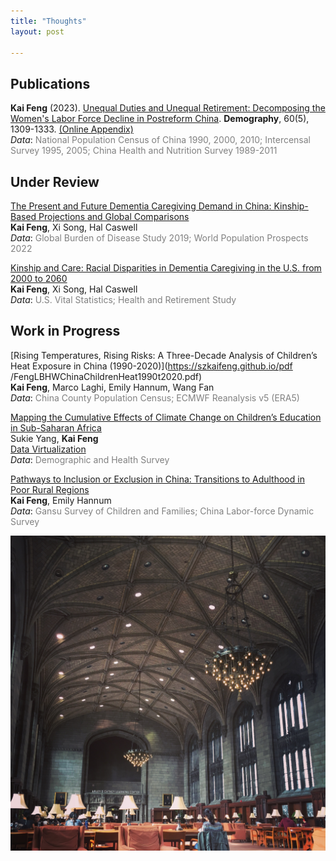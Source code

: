 ```yaml
---
title: "Thoughts"
layout: post

---
```


## Publications
**Kai Feng** (2023). [Unequal Duties and Unequal Retirement: Decomposing the Women's Labor Force Decline in Postreform China](https://read.dukeupress.edu/demography/article/60/5/1309/381393). **Demography**, 60(5), 1309-1333. 
[(Online Appendix)](https://dup.silverchair-cdn.com/dup/Content_public/Journal/demography/60/5/10.1215_00703370-10925119/1/feng_esm.pdf?Expires=1700571655&Signature=IkA7bAshIEV1BsINTIlv~Y6R5vOMp2n4tGuLbGE1bdToX8eNMaUJLQ9-XIKytRmBAjX4Q9aHzsgVcxxV~n8bgF-p55zeFdr3sWctQ482b0u0wyR2f1TpBINrtVaqL4NiMhOR0P-kyF1ccqsRpFLTxrn80ySPjfgpPPpXxwKhd4B9DH5F1WkyyRZwU1Xj5Kg5i6FJuGImjTWfjKiwsD72Y0sEgRYjDgk-FwYEv2B~tWHz~HZ6v8JWrqrldtDE7jd8kUSVlvOhqInuXgH-lG64E5nYAvHsUzJFcziw1cZKIuZCfaN-RfjNINuKvyJL59tpPP1yR0DLv0mJo3D4UGk1Yg__&Key-Pair-Id=APKAIE5G5CRDK6RD3PGA) <br>
*Data*: 
<span style="color: grey;"> National Population Census of China 1990, 2000, 2010; Intercensal Survey 1995, 2005; China Health and Nutrition Survey 1989-2011 </span>


## Under Review
[The Present and Future Dementia Caregiving Demand in China: Kinship-Based Projections and Global Comparisons](https://szkaifeng.github.io/Chinese_Kinship_MainText_Demography.pdf)  
**Kai Feng**, Xi Song, Hal Caswell  
*Data*: 
<span style="color: grey;"> Global Burden of Disease Study 2019; World Population Prospects 2022 </span>


[Kinship and Care: Racial Disparities in Dementia Caregiving in the U.S. from 2000 to 2060](https://szkaifeng.github.io/Kinship_Care_Racial_Disparities.pdf)  
**Kai Feng**, Xi Song, Hal Caswell  
*Data*: 
<span style="color: grey;"> U.S. Vital Statistics; Health and Retirement Study </span>


## Work in Progress
[Rising Temperatures, Rising Risks: A Three-Decade Analysis of Children’s Heat Exposure in China (1990-2020)](https://szkaifeng.github.io/pdf
/FengLBHWChinaChildrenHeat1990t2020.pdf)  
**Kai Feng**, Marco Laghi, Emily Hannum, Wang Fan  
*Data*: 
<span style="color: grey;"> China County Population Census; ECMWF Reanalysis v5 (ERA5) </span>


[Mapping the Cumulative Effects of Climate Change on Children’s Education in Sub-Saharan Africa](https://www.unesco.org/gem-report/sites/default/files/medias/fichiers/2023/09/SukieandKai.pdf)  
Sukie Yang, **Kai Feng**  
[Data Virtualization](https://szkaifeng.github.io/climate_africa.github.io/)  
*Data*: 
<span style="color: grey;"> Demographic and Health Survey </span>

[Pathways to Inclusion or Exclusion in China: Transitions to Adulthood in Poor Rural Regions](https://szkaifeng.github.io/pdf/PathwaysToInclusionExclusion_draft.pdf)   
**Kai Feng**, Emily Hannum  
*Data*: 
<span style="color: grey;"> Gansu Survey of Children and Families; China Labor-force Dynamic Survey </span>







![uchicago](/assets/uchicago.jpg)


